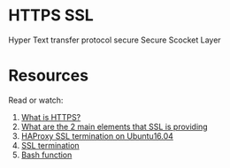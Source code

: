 # HTTPS SSL
Hyper Text transfer protocol secure Secure Scocket Layer

# Resources
Read or watch:
1. [What is HTTPS?](https://alx-intranet.hbtn.io/rltoken/XT1BAiBL3Jpq1bn1q6IYXQ)
2. [What are the 2 main elements that SSL is providing](https://alx-intranet.hbtn.io/rltoken/STj5WkAPACBxOvwB77Ycrw)
3. [HAProxy SSL termination on Ubuntu16.04](https://alx-intranet.hbtn.io/rltoken/mJNlqZkTBxIxM2bpDK_VoA)
4. [SSL termination](https://alx-intranet.hbtn.io/rltoken/CKUICfppIWI6UC0coEMB8g)
5. [Bash function](https://alx-intranet.hbtn.io/rltoken/zPjZ7-eSSQsLFsGA16C1HQ)
